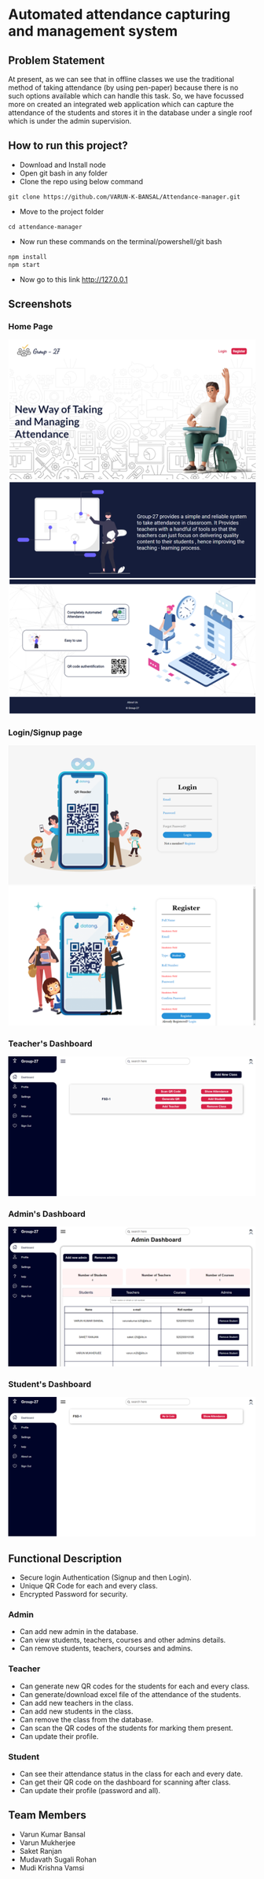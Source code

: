 # Automated attendance capturing and management system
## Problem Statement
At present, as we can see that in offline classes we use the traditional method of taking attendance (by using pen-paper) because there is no such options available which can handle this task. So, we have focussed more on created an integrated web application which can capture the attendance of the students and stores it in the database under a single roof which is under the admin supervision.

## How to run this project?
- Download and Install node
- Open git bash in any folder
- Clone the repo using below command
```
git clone https://github.com/VARUN-K-BANSAL/Attendance-manager.git
```
- Move to the project folder
```
cd attendance-manager
```
- Now run these commands on the terminal/powershell/git bash
```
npm install
npm start
```
- Now go to this link http://127.0.0.1

## Screenshots

### Home Page
![Home_page_1](/public/assets/Home_1.png)
![Home_page_2](/public/assets/Home_2.png)
![Home_page_3](/public/assets/Home_3.png)

### Login/Signup page
![Login_page](/public/assets/login_page.png)
![SignUp_page](/public/assets/signup_page.png)


### Teacher's Dashboard
![teachers_dashboard](/public/assets/teachers_dashboard.png)

### Admin's Dashboard
![admin_dashboard](/public/assets/admin_dashboard.png)

### Student's Dashboard
![student_dashboard](/public/assets/student_dashboard.png)

## Functional Description
* Secure login Authentication (Signup and then Login).
* Unique QR Code for each and every class.
* Encrypted Password for security.

### Admin
* Can add new admin in the database.
* Can view students, teachers, courses and other admins details.
* Can remove students, teachers, courses and admins.

### Teacher
* Can generate new QR codes for the students for each and every class.
* Can generate/download excel file of the attendance of the students.
* Can add new teachers in the class.
* Can add new students in the class.
* Can remove the class from the database.
* Can scan the QR codes of the students for marking them present.
* Can update their profile.

### Student
* Can see their attendance status in the class for each and every date.
* Can get their QR code on the dashboard for scanning after class.
* Can update their profile (password and all).


## Team Members
- Varun Kumar Bansal
- Varun Mukherjee
- Saket Ranjan
- Mudavath Sugali Rohan
- Mudi Krishna Vamsi